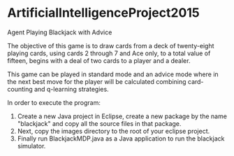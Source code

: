 # ArtificialIntelligenceProject2015
Agent Playing Blackjack with Advice

The objective of this game is to draw cards from a deck of twenty-eight playing cards, using cards 2 through 7 and Ace only, to a total value of fifteen, begins with a deal of two cards to a player and a dealer.

This game can be played in standard mode and an advice mode where in the next best move for the player will be calculated combining card-counting and q-learning strategies. 

In order to execute the program:
1. Create a new Java project in Eclipse, create a new package by the name "blackjack" and copy all the source files in that package.
2. Next, copy the images directory to the root of your eclipse project.
3. Finally run BlackjackMDP.java as a Java application to run the blackjack simulator.
